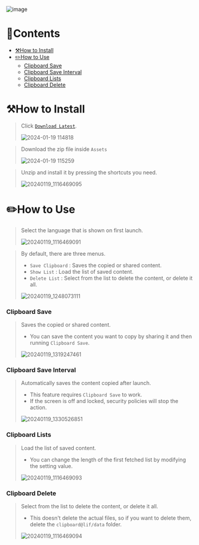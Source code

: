 ![image](https://user-images.githubusercontent.com/66173558/225175694-1491bf36-02d5-4ed2-9c7b-739e02e8857a.png)


# 📝Contents
- [⚒️How to Install](#%EF%B8%8FHow-to-Install)
- [✏️How to Use](#%EF%B8%8FHow-to-Use)
  - [Clipboard Save](#clipboard-save)
  - [Clipboard Save Interval](#clipboard-save-interval)
  - [Clipboard Lists](#clipboard-lists)
  - [Clipboard Delete](#clipboard-delete)



# ⚒️How to Install

> Click [`Download Latest`](https://github.com/Clipboard-Manager/Clipboard-Manager/releases/latest).
>
> ![2024-01-19 114818](https://github.com/otlus/Clipboard-Manager/assets/66173558/5e1a2689-87d2-44d7-9996-5b3f5b8fe8ee)

> Download the zip file inside `Assets`
> 
> ![2024-01-19 115259](https://github.com/otlus/Clipboard-Manager/assets/66173558/3d3a3ebf-b56d-4d4c-abd5-1ab786614e22)

> Unzip and install it by pressing the shortcuts you need.
> 
> ![20240119_1116469095](https://github.com/otlus/Clipboard-Manager/assets/66173558/cb6fcf0c-80ab-49fc-8be6-1aedd0b88df1)


# ✏️How to Use

> Select the language that is shown on first launch.
> 
> ![20240119_1116469091](https://github.com/otlus/Clipboard-Manager/assets/66173558/a0d6c81e-e078-4f9e-81da-55e43d764ef6)

> By default, there are three menus.
> - `Save Clipboard` : Saves the copied or shared content.
> - `Show List` : Load the list of saved content.
> - `Delete List` : Select from the list to delete the content, or delete it all.
> 
> ![20240119_1248073111](https://github.com/otlus/Clipboard-Manager/assets/66173558/d0030c5d-f7d5-4e58-97ff-70a35c3b9068)


### Clipboard Save

> Saves the copied or shared content.
> - You can save the content you want to copy by sharing it and then running `Clipboard Save`.
> 
> ![20240119_1319247461](https://github.com/otlus/Clipboard-Manager/assets/66173558/da614ce5-9566-4b2f-86d9-d963e692ac94)


### Clipboard Save Interval

> Automatically saves the content copied after launch.
> - This feature requires `Clipboard Save` to work.
> - If the screen is off and locked, security policies will stop the action.
>
> ![20240119_1330526851](https://github.com/otlus/Clipboard-Manager/assets/66173558/9f9e14cb-4f61-4196-a48a-d7136a4d0e8a)


### Clipboard Lists

> Load the list of saved content.
> - You can change the length of the first fetched list by modifying the setting value.
> 
> ![20240119_1116469093](https://github.com/otlus/Clipboard-Manager/assets/66173558/d2667939-6deb-413c-9117-576f4f7d3d53)


### Clipboard Delete

> Select from the list to delete the content, or delete it all.
> - This doesn't delete the actual files, so if you want to delete them, delete the `clipboard@lif/data` folder.
> 
> ![20240119_1116469094](https://github.com/otlus/Clipboard-Manager/assets/66173558/5d96885c-8e11-409f-8a37-8d2092751061)
